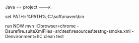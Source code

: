 

Java
==       project  --->:

set PATH=%PATH%;C:\soft\maven\bin

run NOW
 mvn -Dbrowser=chrome -Dsurefire.suiteXmlFiles=src\test\resources\testng-smoke.xml -Denvironment=hC clean test